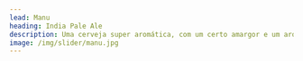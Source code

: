 ```yaml
---
lead: Manu
heading: India Pale Ale
description: Uma cerveja super aromática, com um certo amargor e um aroma cítrico e tropical.
image: /img/slider/manu.jpg
---
```

